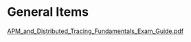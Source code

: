# General Items

[APM_and_Distributed_Tracing_Fundamentals_Exam_Guide.pdf](https://www.datadoghq.com/pdf/APM_and_Distributed_Tracing_Fundamentals_Exam_Guide.pdf)